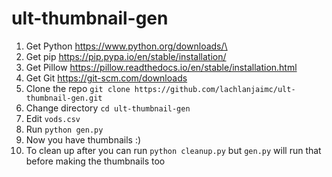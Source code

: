 # ult-thumbnail-gen
1. Get Python https://www.python.org/downloads/\
2. Get pip https://pip.pypa.io/en/stable/installation/
3. Get Pillow https://pillow.readthedocs.io/en/stable/installation.html
4. Get Git https://git-scm.com/downloads
5. Clone the repo `git clone https://github.com/lachlanjaimc/ult-thumbnail-gen.git`
6. Change directory `cd ult-thumbnail-gen`
7. Edit `vods.csv`
8. Run `python gen.py`
9. Now you have thumbnails :)
10. To clean up after you can run `python cleanup.py` but `gen.py` will run that before making the thumbnails too

